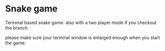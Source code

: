 # Snake game

Terminal based snake game. also with a two player mode if you checkout the branch

please make sure your terminal window is enlarged enough when you start the game.